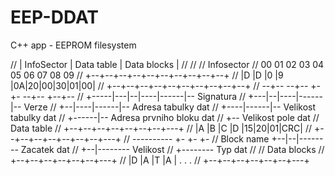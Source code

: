 EEP-DDAT
========

C++ app - EEPROM filesystem

//  |  InfoSector  |  Data table  |  Data blocks  |
//
//
//  Infosector
//   00 01 02 03 04 05 06 07 08 09
//  +--+--+--+--+--+--+--+--+--+--+
//  |D |D |0 |9 |0A|20|00|30|01|00|
//  +--+--+--+--+--+--+--+--+--+--+
//   --+-- --+-- +- +- --+-- +--+--
//     +-----|---|--|----|------|--  Signatura
//           +---|--|----|------|--  Verze
//               +--|----|------|--  Adresa tabulky dat
//                  +----|------|--  Velikost tabulky dat
//                       +------|--  Adresa prvniho bloku dat
//                              +--  Velikost pole dat
//  Data table
//  +--+--+--+--+--+--+--+---+
//  |A |B |C |D |15|20|01|CRC|
//  +--+--+--+--+--+--+--+---+
//   ----------  +- +- +-
//   Block name  +--|--|--------  Zacatek dat
//                  +--|--------  Velikost
//                     +--------  Typ dat
//
//  Data blocks
//  +--+--+--+--+--+--+---+
//  |D |A |T |A | . . .
//  +--+--+--+--+--+--+---+

